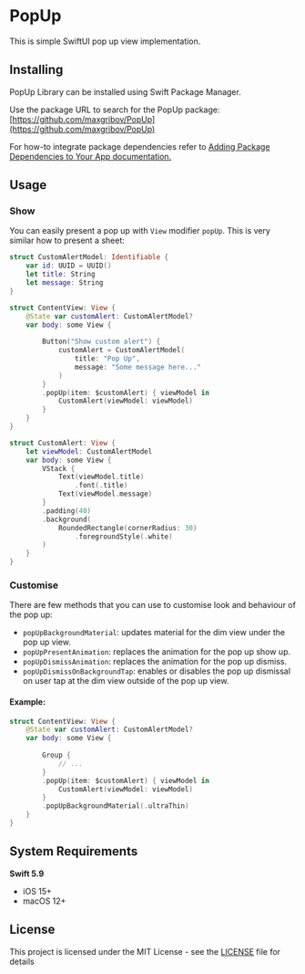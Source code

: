 # PopUp
This is simple SwiftUI pop up view implementation. 

## Installing
PopUp Library can be installed using Swift Package Manager.

Use the package URL to search for the PopUp package: [https://github.com/maxgribov/PopUp](https://github.com/maxgribov/PopUp)

For how-to integrate package dependencies refer to [Adding Package Dependencies to Your App documentation.](https://developer.apple.com/documentation/xcode/adding-package-dependencies-to-your-app)

## Usage

### Show

You can easily present a pop up with `View` modifier `popUp`. This is very similar how to present a sheet:

 ```swift
 struct CustomAlertModel: Identifiable {
     var id: UUID = UUID()
     let title: String
     let message: String
 }

 struct ContentView: View {
     @State var customAlert: CustomAlertModel?
     var body: some View {
         
         Button("Show custom alert") {
             customAlert = CustomAlertModel(
                 title: "Pop Up",
                 message: "Some message here..."
             )
         }
         .popUp(item: $customAlert) { viewModel in
             CustomAlert(viewModel: viewModel)
         }
     }
 }

 struct CustomAlert: View {
     let viewModel: CustomAlertModel
     var body: some View {
         VStack {
             Text(viewModel.title)
                 .font(.title)
             Text(viewModel.message)
         }
         .padding(40)
         .background(
             RoundedRectangle(cornerRadius: 30)
                 .foregroundStyle(.white)
         )
     }
 }
 ```
### Customise

There are few methods that you can use to customise look and behaviour of the pop up:
- `popUpBackgroundMaterial`: updates material for the dim view under the pop up view.
- `popUpPresentAnimation`: replaces the animation for the pop up show up.
- `popUpDismissAnimation`: replaces the animation for the pop up dismiss.
- `popUpDismissOnBackgroundTap`: enables or disables the pop up dismissal on user tap at the dim view outside of the pop up view.

#### Example:
 ```swift
 struct ContentView: View {
     @State var customAlert: CustomAlertModel?
     var body: some View {
         
         Group {
             // ...
         }
         .popUp(item: $customAlert) { viewModel in
             CustomAlert(viewModel: viewModel)
         }
         .popUpBackgroundMaterial(.ultraThin)
     }
 }
 ```

## System Requirements

**Swift 5.9**
* iOS 15+
* macOS 12+

## License

This project is licensed under the MIT License - see the [LICENSE](LICENSE) file for details
